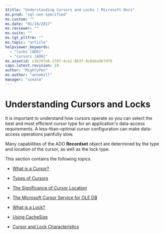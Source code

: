 ```yaml
---
$title: "Understanding Cursors and Locks | Microsoft Docs"
ms.prod: "sql-non-specified"
ms.custom: ""
ms.date: "01/19/2017"
ms.reviewer: ""
ms.suite: ""
ms.tgt_pltfrm: ""
ms.topic: "article"
helpviewer_keywords: 
  - "locks [ADO]"
  - "cursors [ADO]"
ms.assetid: c1b7d7e6-1707-4ce2-863f-0c6dea967df6
caps.latest.revision: 10
author: "MightyPen"
ms.author: "annemill"
manager: "sonalm"
---
```

# Understanding Cursors and Locks
It is important to understand how cursors operate so you can select the best and most efficient cursor type for an application's data-access requirements. A less-than-optimal cursor configuration can make data-access operations painfully slow.  
  
 Many capabilities of the ADO **Recordset** object are determined by the type and location of the cursor, as well as the lock type.  
  
 This section contains the following topics.  
  
-   [What is a Cursor?](../../../ado/guide/data/what-is-a-cursor.md)  
  
-   [Types of Cursors](../../../ado/guide/data/types-of-cursors-ado.md)  
  
-   [The Significance of Cursor Location](../../../ado/guide/data/the-significance-of-cursor-location.md)  
  
-   [The Microsoft Cursor Service for OLE DB](../../../ado/guide/data/the-microsoft-cursor-service-for-ole-db.md)  
  
-   [What is a Lock?](../../../ado/guide/data/what-is-a-lock.md)  
  
-   [Using CacheSize](../../../ado/guide/data/using-cachesize.md)  
  
-   [Cursor and Lock Characteristics](../../../ado/guide/data/cursor-and-lock-characteristics.md)